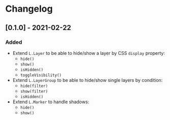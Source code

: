 # Changelog

## [0.1.0] - 2021-02-22

### Added

- Extend `L.Layer` to be able to hide/show a layer by CSS `display` property:
  - `hide()`
  - `show()`
  - `isHidden()`
  - `toggleVisibility()`
- Extend `L.LayerGroup` to be able to hide/show single layers by condition:
  - `hide(filter)`
  - `show(filter)`
  - `isHidden()`
- Extend `L.Marker` to handle shadows:
  - `hide()`
  - `show()`
